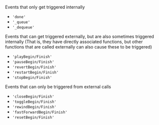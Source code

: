 
Events that only get triggered internally
- `'done'`
- `'_queue'`
- `'_dequeue'`

Events that can get triggered externally, but are also sometimes triggered internally
(That is, they have directly associated functions, but other functions that are called externally can also cause these to be triggered)
- `'playBegin/Finish'`
- `'pauseBegin/Finish'`
- `'revertBegin/Finish'`
- `'restartBegin/Finish'`
- `'stopBegin/Finish'`

Events that can only be triggered from external calls
- `'closeBegin/Finish'`
- `'toggleBegin/Finish'`
- `'rewindBegin/Finish'`
- `'fastForwardBegin/Finish'`
- `'resetBegin/Finish'`
